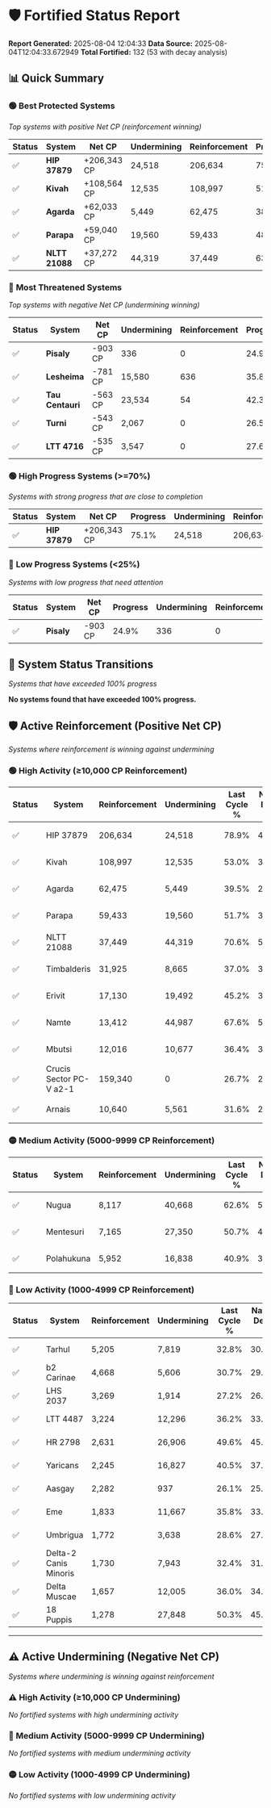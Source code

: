 # 🛡️ Fortified Status Report

**Report Generated:** 2025-08-04 12:04:33
**Data Source:** 2025-08-04T12:04:33.672949
**Total Fortified:** 132 (53 with decay analysis)

## 📊 Quick Summary

### 🟢 **Best Protected Systems**
*Top systems with positive Net CP (reinforcement winning)*

| Status | System | Net CP | Undermining | Reinforcement | Progress |
|--------|--------|--------|-------------|---------------|----------|
| ✅ | **HIP 37879** | +206,343 CP | 24,518 | 206,634 | 75.1% |
| ✅ | **Kivah** | +108,564 CP | 12,535 | 108,997 | 51.1% |
| ✅ | **Agarda** | +62,033 CP | 5,449 | 62,475 | 38.7% |
| ✅ | **Parapa** | +59,040 CP | 19,560 | 59,433 | 48.7% |
| ✅ | **NLTT 21088** | +37,272 CP | 44,319 | 37,449 | 63.8% |

### 🔴 **Most Threatened Systems**
*Top systems with negative Net CP (undermining winning)*

| Status | System | Net CP | Undermining | Reinforcement | Progress |
|--------|--------|--------|-------------|---------------|----------|
| ✅ | **Pisaly** | -903 CP | 336 | 0 | 24.9% |
| ✅ | **Lesheima** | -781 CP | 15,580 | 636 | 35.8% |
| ✅ | **Tau Centauri** | -563 CP | 23,534 | 54 | 42.3% |
| ✅ | **Turni** | -543 CP | 2,067 | 0 | 26.5% |
| ✅ | **LTT 4716** | -535 CP | 3,547 | 0 | 27.6% |

### 🟢 **High Progress Systems (>=70%)**
*Systems with strong progress that are close to completion*

| Status | System | Net CP | Progress | Undermining | Reinforcement |
|--------|--------|--------|----------|-------------|---------------|
| ✅ | **HIP 37879** | +206,343 CP | 75.1% | 24,518 | 206,634 |

### 🔴 **Low Progress Systems (<25%)**
*Systems with low progress that need attention*

| Status | System | Net CP | Progress | Undermining | Reinforcement |
|--------|--------|--------|----------|-------------|---------------|
| ✅ | **Pisaly** | -903 CP | 24.9% | 336 | 0 |
## 🔄 System Status Transitions
*Systems that have exceeded 100% progress*

**No systems found that have exceeded 100% progress.**

## 🛡️ Active Reinforcement (Positive Net CP)
*Systems where reinforcement is winning against undermining*

### 🟢 High Activity (≥10,000 CP Reinforcement)

| Status | System | Reinforcement | Undermining | Last Cycle % | Natural Decay % | Current Progress % | Current CP | Net CP | Activity |
|--------|--------|---------------|-------------|--------------|-----------------|-------------------|------------|--------|----------|
| ✅ | HIP 37879 | 206,634 | 24,518 | 78.9% | 43.35% | 75.1% | 488,149 | +206,343 | 🟢 High Reinforcement |
| ✅ | Kivah | 108,997 | 12,535 | 53.0% | 34.40% | 51.1% | 332,150 | +108,564 | 🟢 High Reinforcement |
| ✅ | Agarda | 62,475 | 5,449 | 39.5% | 29.16% | 38.7% | 251,550 | +62,033 | 🟢 High Reinforcement |
| ✅ | Parapa | 59,433 | 19,560 | 51.7% | 39.62% | 48.7% | 316,550 | +59,040 | 🟢 High Reinforcement |
| ✅ | NLTT 21088 | 37,449 | 44,319 | 70.6% | 58.07% | 63.8% | 414,700 | +37,272 | 🟢 High Reinforcement |
| ✅ | Timbalderis | 31,925 | 8,665 | 37.0% | 30.97% | 35.7% | 232,050 | +30,726 | 🟢 High Reinforcement |
| ✅ | Erivit | 17,130 | 19,492 | 45.2% | 39.61% | 42.2% | 274,300 | +16,803 | 🟢 High Reinforcement |
| ✅ | Namte | 13,412 | 44,987 | 67.6% | 58.65% | 60.7% | 394,550 | +13,352 | 🟢 High Reinforcement |
| ✅ | Mbutsi | 12,016 | 10,677 | 36.4% | 33.02% | 34.8% | 226,199 | +11,575 | 🟢 High Reinforcement |
| ✅ | Crucis Sector PC-V a2-1 | 159,340 | 0 | 26.7% | 25.00% | 26.7% | 173,550 | +11,050 | 🟢 High Reinforcement |
| ✅ | Arnais | 10,640 | 5,561 | 31.6% | 29.15% | 30.7% | 199,550 | +10,077 | 🟢 High Reinforcement |

### 🟡 Medium Activity (5000-9999 CP Reinforcement)

| Status | System | Reinforcement | Undermining | Last Cycle % | Natural Decay % | Current Progress % | Current CP | Net CP | Activity |
|--------|--------|---------------|-------------|--------------|-----------------|-------------------|------------|--------|----------|
| ✅ | Nugua | 8,117 | 40,668 | 62.6% | 55.13% | 56.3% | 365,949 | +7,614 | 🟡 Medium Reinforcement |
| ✅ | Mentesuri | 7,165 | 27,350 | 50.7% | 45.44% | 46.5% | 302,250 | +6,870 | 🟡 Medium Reinforcement |
| ✅ | Polahukuna | 5,952 | 16,838 | 40.9% | 37.47% | 38.3% | 248,949 | +5,378 | 🟡 Medium Reinforcement |

### 🔴 Low Activity (1000-4999 CP Reinforcement)

| Status | System | Reinforcement | Undermining | Last Cycle % | Natural Decay % | Current Progress % | Current CP | Net CP | Activity |
|--------|--------|---------------|-------------|--------------|-----------------|-------------------|------------|--------|----------|
| ✅ | Tarhul | 5,205 | 7,819 | 32.8% | 30.87% | 31.6% | 205,400 | +4,718 | 🔵 Low Reinforcement |
| ✅ | b2 Carinae | 4,668 | 5,606 | 30.7% | 29.17% | 29.8% | 193,700 | +4,089 | 🔵 Low Reinforcement |
| ✅ | LHS 2037 | 3,269 | 1,914 | 27.2% | 26.48% | 26.9% | 174,849 | +2,737 | 🔵 Low Reinforcement |
| ✅ | LTT 4487 | 3,224 | 12,296 | 36.2% | 33.93% | 34.3% | 222,949 | +2,398 | 🔵 Low Reinforcement |
| ✅ | HR 2798 | 2,631 | 26,906 | 49.6% | 45.14% | 45.5% | 295,750 | +2,364 | 🔵 Low Reinforcement |
| ✅ | Yaricans | 2,245 | 16,827 | 40.5% | 37.61% | 37.9% | 246,350 | +1,872 | 🔵 Low Reinforcement |
| ✅ | Aasgay | 2,282 | 937 | 26.1% | 25.74% | 26.0% | 169,000 | +1,721 | 🔵 Low Reinforcement |
| ✅ | Eme | 1,833 | 11,667 | 35.8% | 33.78% | 34.0% | 221,000 | +1,432 | 🔵 Low Reinforcement |
| ✅ | Umbrigua | 1,772 | 3,638 | 28.6% | 27.80% | 28.0% | 182,000 | +1,304 | 🔵 Low Reinforcement |
| ✅ | Delta-2 Canis Minoris | 1,730 | 7,943 | 32.4% | 31.00% | 31.2% | 202,800 | +1,292 | 🔵 Low Reinforcement |
| ✅ | Delta Muscae | 1,657 | 12,005 | 36.0% | 34.01% | 34.2% | 222,300 | +1,230 | 🔵 Low Reinforcement |
| ✅ | 18 Puppis | 1,278 | 27,848 | 50.3% | 45.84% | 46.0% | 299,000 | +1,025 | 🔵 Low Reinforcement |


---

## ⚠️ Active Undermining (Negative Net CP)
*Systems where undermining is winning against reinforcement*

### ⚠️ High Activity (≥10,000 CP Undermining)

*No fortified systems with high undermining activity*

### 🔶 Medium Activity (5000-9999 CP Undermining)

*No fortified systems with medium undermining activity*

### 🟡 Low Activity (1000-4999 CP Undermining)

*No fortified systems with low undermining activity*
